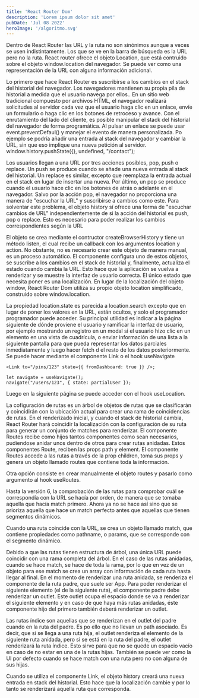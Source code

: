 ```yaml
---
title: 'React Router Dom'
description: 'Lorem ipsum dolor sit amet'
pubDate: 'Jul 08 2022'
heroImage: '/algoritmo.svg'
---
```


Dentro de React Router las URL y la ruta no son sinónimos aunque a veces se usen indistintamente. Los que se ve en la barra de búsqueda es la URL pero no la ruta. React router ofrece el objeto Location, que está contruido sobre el objeto window.location del navegador. Se puede ver como una representación de la URL con alguna información adicional.

Lo primero que hace React Router es suscribirse a los cambios en el stack del historial del navegador. Los navegadores mantienen su propia pila de historial a medida que el usuario navega por ellos.. En un sitio web tradicional compuesto por archivos HTML, el navegador realizará solicitudes al servidor cada vez que el usuario haga clic en un enlace, envíe un formulario o haga clic en los botones de retroceso y avance.
Con el enrutamiento del lado del cliente, es posible manipular el stack del historial del navegador de forma programática. Al pulsar un enlace se puede usar event.preventDefaul() y manejar el evento de manera personalizada. Po ejemplo se podría añadir una entrada al stack del navegador y cambiar la URL, sin que eso implique una nueva petición al servidor.
 window.history.pushState({}, undefined, "/contact");

Los usuarios llegan a una URL por tres acciones posibles, pop, push o replace. Un push se produce cuando se añade una nueva entrada al stack del historial. Un replace es similar, excepto que reemplaza la entrada actual en el stack en lugar de insertar una nueva. Por último, un pop se produce cuando el usuario hace clic en los botones de atrás o adelante en el navegador. Salvo por la acción pop, el navegador no proporciona una manera de "escuchar la URL" y suscribirse a cambios como este. Para solventar este problema, el objeto history sí ofrece una forma de "escuchar cambios de URL" independientemente de si la acción del historial es push, pop o replace. Esto es necesario para poder realizar los cambios correspondientes según la URL

El objeto se crea mediante el contructor createBrowserHistory y tiene un método listen, el cual recibe un callback con los argumentos location y action. No obstante, no es necesario crear este objeto de manera manual, es un proceso automático. El componente <Router> configura uno de estos objetos, se suscribe a los cambios en el stack de historial y, finalmente, actualiza el estado cuando cambia la URL. Esto hace que la aplicación se vuelva a renderizar y se muestre la interfaz de usuario correcta. El único estado que necesita poner es una localización. En lugar de la localización del objeto window,  React Router Dom utiliza su propio objeto location simplificado, construido sobre window.location.

La propiedad location.state es parecida a location.search excepto que en lugar de poner los valores en la URL, están ocultos, y solo el programador programador puede acceder. Su principal utilidad es indicar a la página siguiente de dónde proviene el usuario y ramificar la interfaz de usuario, por ejemplo mostrando un registro en un modal si el usuario hizo clic en un elemento en una vista de cuadrícula, o enviar información de una lista a la siguiente pantalla para que pueda representar los datos parciales inmediatamente y luego hacer fetch d el resto de los datos posteriormente. Se puede hacer mediante el componente Link o el hook useNavigate

```
<Link to="/pins/123" state={{ fromDashboard: true }} />;
```
```
let navigate = useNavigate();
navigate("/users/123", { state: partialUser });
```

Luego en la siguiente página se puede acceder con el hook useLocation.

La cofiguración de rutas es un árbol de objetos de rutas que se clasificarán y coincidirán con la ubicación actual para crear una rama de coincidencias de rutas. En el renderizado inicial, y cuando el stack de historial cambia, React Router hará coincidir la localización con la configuración de su ruta para generar un conjunto de matches para renderizar.
El componente Routes recibe como hijos tantos componentes <Route> como sean necesarios, pudiendose anidar unos dentro de otros para crear rutas anidadas. Estos componentes Route, reciben las props path y element. El componente Routes accede a las rutas a través de la prop children, toma sus props y genera un objeto llamado routes que contiene toda la información.

Otra opción consiste en crear manualmente el objeto routes y pasarlo como argumento al hook useRoutes. 

Hasta la versión 6, la comprobación de las rutas para comprobar cuál se correspondía con la URL se hacía por orden, de manera que se tomaba aquella que hacía match primero. Ahora ya no se hace así sino que se prioriza aquella que hace un match perfecto antes que aquellas que tienen segmentos dinámicos.

Cuando una ruta coincide con la URL, se crea un objeto llamado match, que contiene propiedades como pathname, o params, que se corresponde con el segmento dinámico.

Debido a que las rutas tienen estructura de árbol, una única URL puede coincidir con una rama completa del árbol. En el caso de las rutas anidadas, cuando se hace match, se hace de toda la rama, por lo que en vez de un objeto para ese match se crea un array con información de cada ruta hasta llegar al final. En el momento de renderizar una ruta anidada, se renderiza el componente de la ruta padre, que suele ser App. Para poder renderizar el siguiente elemento (el de la siguiente ruta), el componente padre debe renderizar un outlet. Este outlet ocupa el espacio donde se va a renderizar el siguiente elemento y en caso de que haya más rutas anidadas, éste componente hijo del primero también deberá renderizar un outlet.

Las rutas índice son aquellas que se renderizan en el outlet del padre cuando en la ruta del padre. Es po ello que no llevan un path asociado. Es decir, que si se llega a una ruta hija, el outlet renderiza el elemento de la siguiente ruta anidada, pero si se está en la ruta del padre, el outlet renderizará la ruta índice. Esto sirve para que no se quede un espacio vacío en caso de no estar en una de la rutas hijas. También se puede ver como la UI por defecto cuando se hace match con una ruta pero no con alguna de sus hijas. 

Cuando se utiliza el componente Link, el objeto history creará una nueva entrada en stack del historial. Esto hace que la localización cambie y por lo tanto se renderizará aquella ruta que corresponda. 